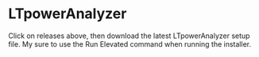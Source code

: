 # LTpowerAnalyzer
Click on releases above, then download the latest LTpowerAnalyzer setup file. My sure to use the Run Elevated command when running the installer.
